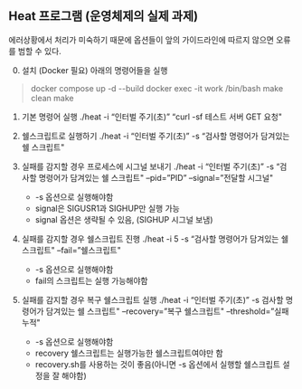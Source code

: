 ## Heat 프로그램 (운영체제의 실제 과제)
에러상황에서 처리가 미숙하기 때문에 옵션들이 앞의 가이드라인에 따르지 않으면 오류를 범할 수 있다. 

0. 설치 (Docker 필요)
아래의 명령어들을 실행
> docker compose up -d --build
> docker exec -it work /bin/bash
> make clean
> make

1. 기본 명령어 실행
./heat -i “인터벌 주기(초)”  “curl -sf 테스트 서버 GET 요청"

2. 쉘스크립트로 실행하기
./heat -i “인터벌 주기(초)” -s “검사할 명령어가 담겨있는 쉘 스크립트"

3. 실패를 감지할 경우 프로세스에 시그널 보내기
./heat -i “인터벌 주기(초)” -s “검사할 명령어가 담겨있는 쉘 스크립트" –pid=”PID” –signal=”전달할 시그널"
    - -s 옵션으로 실행해야함
    - signal은 SIGUSR1과 SIGHUP만 실행 가능
    - signal 옵션은 생략될 수 있음, (SIGHUP 시그널 보냄)

4. 실패를 감지할 경우 쉘스크립트 진행
./heat -i 5 -s “검사할 명령어가 담겨있는 쉘 스크립트" –fail=”쉘스크립트"
    - -s 옵션으로 실행해야함
    - fail의 스크립트는 실행 가능해야함

5. 실패를 감지할 경우 복구 쉘스크립트 실행
./heat -i “인터벌 주기(초)” -s 검사할 명령어가 담겨있는 쉘 스크립트" –recovery=”복구 쉘스크립트" –threshold=”실패 누적"
    - -s 옵션으로 실행해야함
    - recovery 쉘스크립트는 실행가능한 쉘스크립트여야만 함
    - recovery.sh를 사용하는 것이 좋음(아니면 -s 옵션에서 실행할 쉘스크립트 설정을 잘 해야함)
